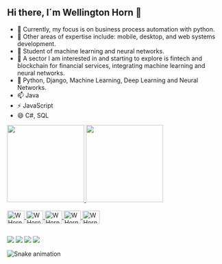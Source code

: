 ## Hi there, I´m Wellington Horn 👋

- 🔭 Currently, my focus is on business process automation with python.
- 🌱 Other areas of expertise include: mobile, desktop, and web systems development.
- 🤔 Student of machine learning and neural networks.
- 👯 A sector I am interested in and starting to explore is fintech and blockchain for financial services, integrating machine learning and neural networks.
- 💬 Python, Django, Machine Learning, Deep Learning and Neural Networks.
- 📫 Java
- ⚡ JavaScript
- 😄 C#, SQL

<div>
  <a href="https://github.com/WHorn712">
  <img height="180em" src="https://github-readme-stats.vercel.app/api?username=WHorn712&show_icons=true&theme=dracula&include_all_comits=true&count_private=true"/>
  <img height="180em" src="https://github-readme-stats.vercel.app/api/top-langs/?username=WHorn712&layout=compact&langs_count=16&theme=dracula"/>
</div>

<div style="display: inline_block"><br>
  <img align="center" alt="WHorn-Python" height="30" width="40" src="https://cdn.jsdelivr.net/gh/devicons/devicon@latest/icons/python/python-original.svg">
  <img align="center" alt="WHorn-Python" height="30" width="40" src="https://cdn.jsdelivr.net/gh/devicons/devicon@latest/icons/java/java-original-wordmark.svg">
  <img align="center" alt="WHorn-Python" height="30" width="40" src="https://cdn.jsdelivr.net/gh/devicons/devicon@latest/icons/javascript/javascript-original.svg">
  <img align="center" alt="WHorn-Python" height="30" width="40" src="https://cdn.jsdelivr.net/gh/devicons/devicon@latest/icons/csharp/csharp-original.svg">
  <img align="center" alt="WHorn-Python" height="30" width="40" src="https://cdn.jsdelivr.net/gh/devicons/devicon@latest/icons/django/django-plain.svg">
</div>


##



<div>
  <a href="https://www.instagram.com/wellington.a_h/" target="_blank"><img src="https://img.shields.io/badge/Instagram-E4405F?style=for-the-badge&logo=instagram&logoColor=white" target="_blank"></a>
  <a href="https://discord.gg/DACz2dH5"><img src="https://img.shields.io/badge/Discord-7289DA?style=for-the-badge&logo=discord&logoColor=white" target="_blank"></a>
  <a href="wellingtondeveloper31@gmail.com"><img src="https://img.shields.io/badge/Gmail-D14836?style=for-the-badge&logo=gmail&logoColor=white" target="_blank"></a>
  <a href="https://www.linkedin.com/in/wellington-horn-9185101ba/"><img src="https://img.shields.io/badge/LinkedIn-0077B5?style=for-the-badge&logo=linkedin&logoColor=white" target="_blank"></a>
</div>


![Snake animation](https://github.com/WHorn712/WHorn712/blob/main/.github/workflows/main.yml)
